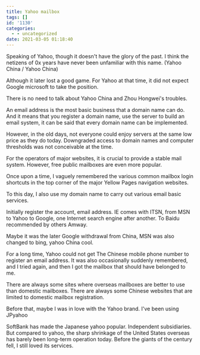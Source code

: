 ```yaml
---
title: Yahoo mailbox
tags: []
id: '1130'
categories:
  - - uncategorized
date: 2021-03-05 01:18:40
---
```


Speaking of Yahoo, though it doesn't have the glory of the past. I think the netizens of 0x years have never been unfamiliar with this name. (Yahoo China / Yahoo China)

Although it later lost a good game. For Yahoo at that time, it did not expect Google microsoft to take the position.

There is no need to talk about Yahoo China and Zhou Hongwei's troubles.

An email address is the most basic business that a domain name can do. And it means that you register a domain name, use the server to build an email system, it can be said that every domain name can be implemented.

However, in the old days, not everyone could enjoy servers at the same low price as they do today. Downgraded access to domain names and computer thresholds was not conceivable at the time.

For the operators of major websites, it is crucial to provide a stable mail system. However, free public mailboxes are even more popular.

Once upon a time, I vaguely remembered the various common mailbox login shortcuts in the top corner of the major Yellow Pages navigation websites.

To this day, I also use my domain name to carry out various email basic services.

Initially register the account, email address. IE comes with ITSN, from MSN to Yahoo to Google, one Internet search engine after another. To Baidu recommended by others Amway.

Maybe it was the later Google withdrawal from China, MSN was also changed to bing, yahoo China cool.

For a long time, Yahoo could not get The Chinese mobile phone number to register an email address. It was also occasionally suddenly remembered, and I tried again, and then I got the mailbox that should have belonged to me.

There are always some sites where overseas mailboxes are better to use than domestic mailboxes. There are always some Chinese websites that are limited to domestic mailbox registration.

Before that, maybe I was in love with the Yahoo brand. I've been using JPyahoo

SoftBank has made the Japanese yahoo popular. Independent subsidiaries. But compared to yahoo, the sharp shrinkage of the United States overseas has barely been long-term operation today. Before the giants of the century fell, I still loved its services.
